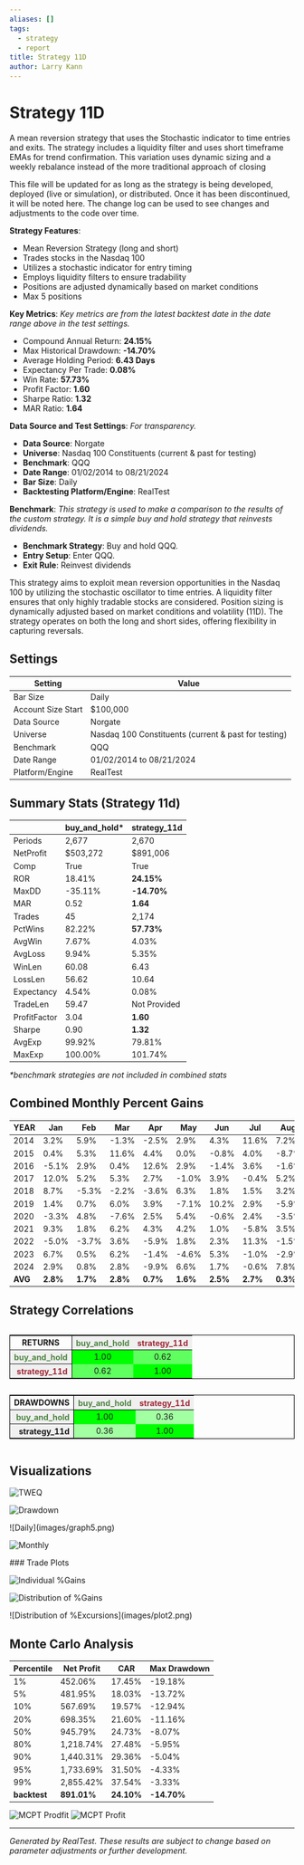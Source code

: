 ```yaml
---
aliases: []
tags:
  - strategy
  - report
title: Strategy 11D
author: Larry Kann
---
```


# Strategy 11D

A mean reversion strategy that uses the Stochastic indicator to time entries and exits. The strategy includes a liquidity filter and uses short timeframe EMAs for trend confirmation. This variation uses dynamic sizing and a weekly rebalance instead of the more traditional approach of closing

This file will be updated for as long as the strategy is being developed, deployed (live or simulation), or distributed. Once it has been discontinued, it will be noted here. The change log can be used to see changes and adjustments to the code over time.

**Strategy Features**:

- Mean Reversion Strategy (long and short)
- Trades stocks in the Nasdaq 100
- Utilizes a stochastic indicator for entry timing
- Employs liquidity filters to ensure tradability
- Positions are adjusted dynamically based on market conditions
- Max 5 positions

**Key Metrics**: _Key metrics are from the latest backtest date in the date range above in the test settings._

- Compound Annual Return: **24.15%**
- Max Historical Drawdown: **-14.70%**
- Average Holding Period: **6.43 Days**
- Expectancy Per Trade: **0.08%**
- Win Rate: **57.73%**
- Profit Factor: **1.60**
- Sharpe Ratio: **1.32**
- MAR Ratio: **1.64**

**Data Source and Test Settings**: _For transparency._

- **Data Source**: Norgate
- **Universe**: Nasdaq 100 Constituents (current & past for testing)
- **Benchmark**: QQQ
- **Date Range**: 01/02/2014 to 08/21/2024
- **Bar Size**: Daily
- **Backtesting Platform/Engine**: RealTest

**Benchmark**: _This strategy is used to make a comparison to the results of the custom strategy. It is a simple buy and hold strategy that reinvests dividends._

- **Benchmark Strategy**: Buy and hold QQQ.
- **Entry Setup**: Enter QQQ.
- **Exit Rule**: Reinvest dividends

This strategy aims to exploit mean reversion opportunities in the Nasdaq 100 by utilizing the stochastic oscillator to time entries. A liquidity filter ensures that only highly tradable stocks are considered. Position sizing is dynamically adjusted based on market conditions and volatility (11D). The strategy operates on both the long and short sides, offering flexibility in capturing reversals.

## Settings

| Setting            | Value                                                |
| ------------------ | ---------------------------------------------------- |
| Bar Size           | Daily                                                |
| Account Size Start | $100,000                                             |
| Data Source        | Norgate                                              |
| Universe           | Nasdaq 100 Constituents (current & past for testing) |
| Benchmark          | QQQ                                                  |
| Date Range         | 01/02/2014 to 08/21/2024                             |
| Platform/Engine    | RealTest                                             |

## Summary Stats (Strategy 11d)

|              | buy_and_hold* | strategy_11d |
| ------------ | ------------- | ------------ |
| Periods      | 2,677         | 2,670        |
| NetProfit    | $503,272      | $891,006     |
| Comp         | True          | True         |
| ROR          | 18.41%        | **24.15%**   |
| MaxDD        | -35.11%       | **-14.70%**  |
| MAR          | 0.52          | **1.64**     |
| Trades       | 45            | 2,174        |
| PctWins      | 82.22%        | **57.73%**   |
| AvgWin       | 7.67%         | 4.03%        |
| AvgLoss      | 9.94%         | 5.35%        |
| WinLen       | 60.08         | 6.43         |
| LossLen      | 56.62         | 10.64        |
| Expectancy   | 4.54%         | 0.08%        |
| TradeLen     | 59.47         | Not Provided |
| ProfitFactor | 3.04          | **1.60**     |
| Sharpe       | 0.90          | **1.32**     |
| AvgExp       | 99.92%        | 79.81%       |
| MaxExp       | 100.00%       | 101.74%      |

_*benchmark strategies are not included in combined stats_

## Combined Monthly Percent Gains

| YEAR  | Jan   | Feb   | Mar   | Apr   | May   | Jun   | Jul   | Aug   | Sep   | Oct   | Nov   | Dec   | **TOTAL** | MaxDD   |
| ----- | ----- | ----- | ----- | ----- | ----- | ----- | ----- | ----- | ----- | ----- | ----- | ----- | -------- | ------- |
| 2014  | 3.2%  | 5.9%  | -1.3% | -2.5% | 2.9%  | 4.3%  | 11.6% | 7.2%  | -4.7% | -2.7% | 1.0%  | -1.4% | **24.6%**  | -14.7%  |
| 2015  | 0.4%  | 5.3%  | 11.6% | 4.4%  | 0.0%  | -0.8% | 4.0%  | -8.7% | -2.0% | 10.4% | 4.0%  | -2.7% | **27.0%**  | -12.8%  |
| 2016  | -5.1% | 2.9%  | 0.4%  | 12.6% | 2.9%  | -1.4% | 3.6%  | -1.6% | 0.2%  | -3.3% | 2.9%  | 2.1% | **16.4%**  | -10.0%  |
| 2017  | 12.0% | 5.2%  | 5.3%  | 2.7%  | -1.0% | 3.9%  | -0.4% | 5.2%  | 1.1%  | 1.8%  | 0.7%  | 2.0% | **45.1%**  | -5.2%   |
| 2018  | 8.7%  | -5.3% | -2.2% | -3.6% | 6.3%  | 1.8%  | 1.5%  | 3.2%  | 2.5%  | -7.1% | 0.9%  | -4.3%| **1.1%**   | -13.7%  |
| 2019  | 1.4%  | 0.7%  | 6.0%  | 3.9%  | -7.1% | 10.2% | 2.9%  | -5.9% | 7.8%  | 9.8%  | 1.1%  | 5.1% | **40.0%**  | -10.1%  |
| 2020  | -3.3% | 4.8%  | -7.6% | 2.5%  | 5.4%  | -0.6% | 2.4%  | -3.5% | 2.6%  | 0.2%  | 10.1% | 9.1% | **22.9%**  | -13.9%  |
| 2021  | 9.3%  | 1.8%  | 6.2%  | 4.3%  | 4.2%  | 1.0%  | -5.8% | 3.5%  | -2.6% | 3.9%  | -1.0% | 6.0% | **34.4%**  | -9.2%   |
| 2022  | -5.0% | -3.7% | 3.6%  | -5.9% | 1.8%  | 2.3%  | 11.3% | -1.5% | -5.8% | 6.3%  | 10.0% | -5.1%| **6.3%**   | -12.6%  |
| 2023  | 6.7%  | 0.5%  | 6.2%  | -1.4% | -4.6% | 5.3%  | -1.0% | -2.9% | 3.2%  | -1.7% | 14.6% | 6.0% | **33.7%**  | -8.1%   |
| 2024  | 2.9%  | 0.8%  | 2.8%  | -9.9% | 6.6%  | 1.7%  | -0.6% | 7.8%  | n/a   | n/a   | n/a   | n/a  | **11.5%**  | -11.4%  |
| **AVG**| **2.8%**| **1.7%**| **2.8%**| **0.7%**| **1.6%**| **2.5%**| **2.7%**| **0.3%**| **0.2%**| **1.8%**| **4.4%**| **1.7%**| **23.9%** | **-11.1%** |

## Strategy Correlations

<div style='overflow-x:auto'>
<table class='w3-table' style='border:1px solid black'>
<tr style='border-bottom:1px solid black'>
<td style = 'border-right:1px solid black;text-align:center'><b>RETURNS</b></td>
<th scope='col' bgcolor=#F0F0F0 style='text-align:center;color:#4E8542'>buy_and_hold</th>
<th scope='col' bgcolor=#F0F0F0 style='text-align:center;color:#9F2936'>strategy_11d</th>
</tr>
<tr>
<th scope='row' bgcolor=#F0F0F0 style='text-align:right;border-right:1px solid black;color:#4E8542'>buy_and_hold</th>
<td bgcolor=#00FF00 style='text-align:center'>1.00</td>
<td bgcolor=#60FF60 style='text-align:center'>0.62</td>
</tr>
<tr>
<th scope='row' bgcolor=#F0F0F0 style='text-align:right;border-right:1px solid black;color:#9F2936'>strategy_11d</th>
<td bgcolor=#60FF60 style='text-align:center'>0.62</td>
<td bgcolor=#00FF00 style='text-align:center'>1.00</td>
</tr>
</table>
</div>

<!-- Add a blank line here to separate blocks -->

<div style='overflow-x:auto'>
<table class='w3-table' style='border:1px solid black'>
<tr style='border-bottom:1px solid black'>
<td style = 'border-right:1px solid black;text-align:center'><b>DRAWDOWNS</b></td>
<th scope='col' bgcolor=#F0F0F0 style='text-align:center;color:#4E8542'>buy_and_hold</th>
<th scope='col' bgcolor=#F0F0F0 style='text-align:center;color:#9F2936'>strategy_11d</th>
</tr>
<tr>
<th scope='row' bgcolor=#F0F0F0 style='text-align:right;border-right:1px solid black;color:#4E8542'>buy_and_hold</th>
<td bgcolor=#00FF00 style='text-align:center'>1.00</td>
<td bgcolor=#A2FFA2 style='text-align:center'>0.36</td>
</tr>
<tr>
<th scope='row' bgcolor=#F0F0F0 style='text-align:right;border-right:1px solid black;color=#9F2936'>strategy_11d</th>
<td bgcolor=#A2FFA2 style='text-align:center'>0.36</td>
<td bgcolor=#00FF00 style='text-align:center'>1.00</td>
</tr>
</table>
</div>

<!-- End of HTML block -->

## Visualizations


![TWEQ](Reports/docs/Strategy11D/images/graph2.png)

![Drawdown](Reports/docs/Strategy11D/images/graph3.png)
<div style="page-break-after: always;"></div>
![Daily](images/graph5.png)

![Monthly](Reports/docs/Strategy11D/images/graph7.png)
<div style="page-break-after: always;"></div>
### Trade Plots


![Individual %Gains](Reports/docs/Strategy11D/images/plot0.png)


![Distribution of %Gains](Reports/docs/Strategy11D/images/plot1.png)
<div style="page-break-after: always;"></div>
![Distribution of %Excursions](images/plot2.png)

## Monte Carlo Analysis

| Percentile   | Net Profit  | CAR        | Max Drawdown |
| ------------ | ----------- | ---------- | ------------ |
| 1%           | 452.06%     | 17.45%     | -19.18%      |
| 5%           | 481.95%     | 18.03%     | -13.72%      |
| 10%          | 567.69%     | 19.57%     | -12.94%      |
| 20%          | 698.35%     | 21.60%     | -11.16%      |
| 50%          | 945.79%     | 24.73%     | -8.07%       |
| 80%          | 1,218.74%   | 27.48%     | -5.95%       |
| 90%          | 1,440.31%   | 29.36%     | -5.04%       |
| 95%          | 1,733.69%   | 31.50%     | -4.33%       |
| 99%          | 2,855.42%   | 37.54%     | -3.33%       |
| **backtest** | **891.01%** | **24.10%** | **-14.70%**  |

![MCPT Prodfit](Reports/docs/Strategy11D/images/plot4.png)
![MCPT Profit](Reports/docs/Strategy11D/images/plot5.png)

---
*Generated by RealTest. These results are subject to change based on parameter adjustments or further development.*

